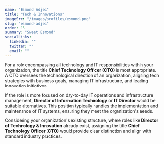 ```yaml
---
name: "Esmond Adjei"
title: "Tech & Innovations"
imageSrc: "/images/profiles/esmond.png"
slug: "esmond-adjei"
order: 15
summary: "Sweet Esmond"
socialLinks:
  linkedin: ""
  twitter: ""
  email: ""
---
```

For a role encompassing all technology and IT responsibilities within your organization, the title **Chief Technology Officer (CTO)** is most appropriate. A CTO oversees the technological direction of an organization, aligning tech strategies with business goals, managing IT infrastructure, and leading innovation initiatives.&#x20;

If the role is more focused on day-to-day IT operations and infrastructure management, **Director of Information Technology** or **IT Director** would be suitable alternatives. This position typically handles the implementation and maintenance of IT systems, ensuring they meet the organization's needs.&#x20;

Considering your organization's existing structure, where roles like **Director of Technology & Innovation** already exist, assigning the title **Chief Technology Officer (CTO)** would provide clear distinction and align with standard industry practices.
